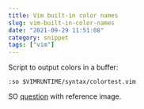 ```yaml
---
title: Vim built-in color names
slug: vim-built-in-color-names
date: "2021-09-29 11:51:08"
category: snippet
tags: ["vim"]
---
```


Script to output colors in a buffer:

```vim
:so $VIMRUNTIME/syntax/colortest.vim
```

SO [question](https://vi.stackexchange.com/questions/13458/make-vim-show-all-the-colors) with reference image.
